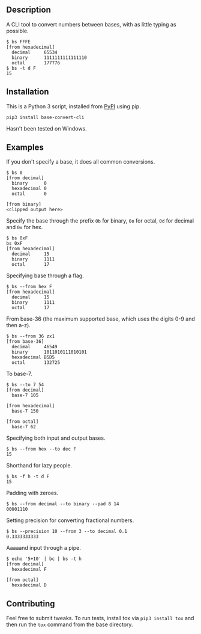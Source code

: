 ## Description
A CLI tool to convert numbers between bases, with as little typing as possible.

```
$ bs FFFE
[from hexadecimal]
  decimal     65534
  binary      1111111111111110
  octal       177776
$ bs -t d F
15
```

## Installation
This is a Python 3 script, installed from [PyPI](https://pypi.org/project/base-convert-cli/) using pip.

```
pip3 install base-convert-cli
```

Hasn't been tested on Windows.

## Examples
If you don't specify a base, it does all common conversions.

```
$ bs 0
[from decimal]
  binary      0
  hexadecimal 0
  octal       0

[from binary]
<clipped output here>
```

Specify the base through the prefix `0b` for binary, `0o` for octal, `0d` for decimal and `0x` for hex.

```
$ bs 0xF
bs 0xF
[from hexadecimal]
  decimal     15
  binary      1111
  octal       17

```

Specifying base through a flag.

```
$ bs --from hex F
[from hexadecimal]
  decimal     15
  binary      1111
  octal       17
```

From base-36 (the maximum supported base, which uses the digits 0-9 and then a-z).

```
$ bs --from 36 zx1
[from base-36]
  decimal     46549
  binary      1011010111010101
  hexadecimal B5D5
  octal       132725
```

To base-7.

```
$ bs --to 7 54
[from decimal]
  base-7 105

[from hexadecimal]
  base-7 150

[from octal]
  base-7 62
```

Specifying both input and output bases.

```
$ bs --from hex --to dec F
15
```

Shorthand for lazy people.

```
$ bs -f h -t d F
15
```

Padding with zeroes.

```
$ bs --from decimal --to binary --pad 8 14
00001110
```

Setting precision for converting fractional numbers.

```
$ bs --precision 10 --from 3 --to decimal 0.1
0.3333333333
```

Aaaaand input through a pipe.

```
$ echo '5+10' | bc | bs -t h
[from decimal]
  hexadecimal F

[from octal]
  hexadecimal D
```

## Contributing
Feel free to submit tweaks. To run tests, install tox via `pip3 install tox` and then run the `tox` command from the base directory.
